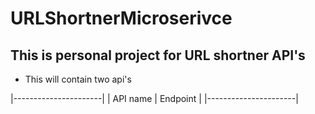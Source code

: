 # URLShortnerMicroserivce

## This is personal project for URL shortner API's
- This will contain two api's

|----------------------|
| API name |  Endpoint |
|----------------------|